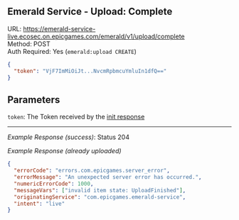 ## Emerald Service - Upload: Complete

URL: https://emerald-service-live.ecosec.on.epicgames.com/emerald/v1/upload/complete \
Method: POST \
Auth Required: Yes (`emerald:upload CREATE`)

```json
{
  "token": "VjF7ImMiOiJt...NvcmRpbmcuYmluIn1dfQ=="
}
```

## Parameters

`token`: The Token received by the [init response](./Init.md)

---

_Example Response (success)_: Status 204

_Example Response (already uploaded)_

```json
{
  "errorCode": "errors.com.epicgames.server_error",
  "errorMessage": "An unexpected server error has occurred.",
  "numericErrorCode": 1000,
  "messageVars": ["invalid item state: UploadFinished"],
  "originatingService": "com.epicgames.emerald-service",
  "intent": "live"
}
```
